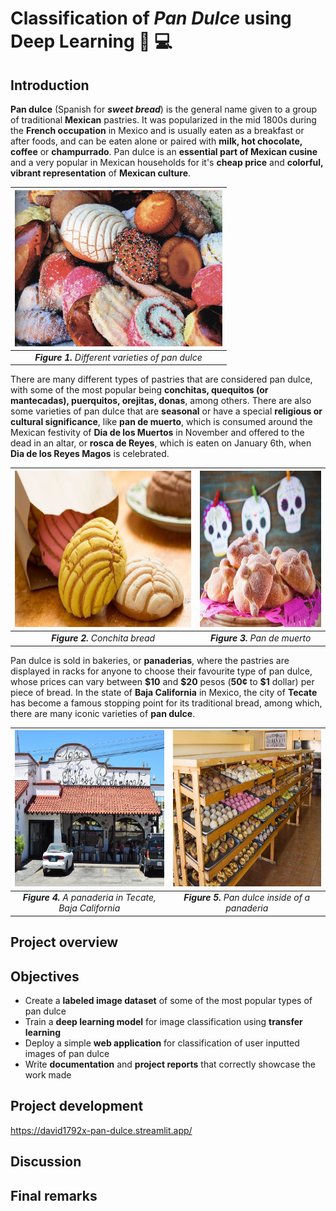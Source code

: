# **Classification of *Pan Dulce* using Deep Learning** :cupcake: :computer:

## **Introduction**

**Pan dulce** (Spanish for ***sweet bread***) is the general name given to a group of traditional **Mexican** pastries. It was popularized in the mid 1800s during the **French occupation** in Mexico and is usually eaten as a breakfast or after foods, and can be eaten alone or paired with **milk, hot chocolate, coffee** or **champurrado**. Pan dulce is an **essential part of Mexican cusine** and a very popular in Mexican households for it's **cheap price** and **colorful, vibrant representation** of **Mexican culture**.

<div align="center">

|  <img src='images/panes.jpg' height="250">                      |
|:----------------------------------------------------------------------:|
| ***Figure 1.**  Different varieties of pan dulce*                       | 

</div>

There are many different types of pastries that are considered pan dulce, with some of the most popular being **conchitas, quequitos (or mantecadas), puerquitos, orejitas, donas**, among others. There are also some varieties of pan dulce that are **seasonal** or have a special **religious or cultural significance**, like **pan de muerto**, which is consumed around the Mexican festivity of **Dia de los Muertos** in November and offered to the dead in an altar, or **rosca de Reyes**, which is eaten on January 6th, when **Dia de los Reyes Magos** is celebrated.

<div align="center">

|  <img src='images/conchita.jpg' height="250">                       | <img src='images/pan_de_muerto.jpg' height="250">  |
|:----------------------------------------------------------------------:|:-------------------------------------------:|
| ***Figure 2.**  Conchita bread*                       |***Figure 3.**  Pan de muerto* |

</div>

Pan dulce is sold in bakeries, or **panaderias**, where the pastries are displayed in racks for anyone to choose their favourite type of pan dulce, whose prices can vary between **\$10** and **\$20** pesos (**50¢** to **\$1** dollar) per piece of bread.  In the state of **Baja California** in Mexico, the city of **Tecate** has become a famous stopping point for its traditional bread, among which, there are many iconic varieties of **pan dulce**.

<div align="center">

|  <img src='images/tecate.jpg' height="250">                       | <img src='images/bahia.jpg' height="250">  |
|:----------------------------------------------------------------------:|:-------------------------------------------:|
| ***Figure 4.**  A panaderia in Tecate, Baja California*                       |***Figure 5.**  Pan dulce inside of a panaderia* |

</div>

## **Project overview**


## **Objectives**
- Create a **labeled image dataset** of some of the most popular types of pan dulce
- Train a **deep learning model** for image classification using **transfer learning**
- Deploy a simple **web application** for classification of user inputted images of pan dulce
- Write **documentation** and **project reports** that correctly showcase the work made

## **Project development**


https://david1792x-pan-dulce.streamlit.app/
## **Discussion**



## **Final remarks**
